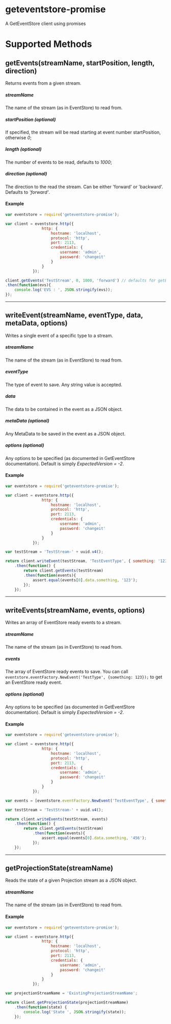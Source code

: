 # geteventstore-promise
A GetEventStore client using promises

# Supported Methods

## getEvents(streamName, startPosition, length, direction)

Returns events from a given stream.

##### streamName
The name of the stream (as in EventStore) to read from.

##### startPosition (optional)
If specified, the stream will be read starting at event number startPosition, otherwise *0*;

##### length (optional)
The number of events to be read, defaults to *1000*;

##### direction (optional)
The direction to the read the stream. Can be either 'forward' or 'backward'. Defaults to *'forward'*.

#### Example

```javascript
var eventstore = require('geteventstore-promise');

var client = eventstore.http({
                http: {
                    hostname: 'localhost',
                    protocol: 'http',
                    port: 2113,
                    credentials: {
                        username: 'admin',
                        password: 'changeit'
                    }
                }
            });

client.getEvents('TestStream', 0, 1000, 'forward') // defaults for getEvents if not specified
.then(function(evs){
	console.log('EVS : ', JSON.stringify(evs));
});
```

---

## writeEvent(streamName, eventType, data, metaData, options)

Writes a single event of a specific type to a stream.

##### streamName
The name of the stream (as in EventStore) to read from.

##### eventType
The type of event to save. Any string value is accepted.

##### data
The data to be contained in the event as a JSON object.

##### metaData (optional)
Any MetaData to be saved in the event as a JSON object.

##### options (optional)
Any options to be specified (as documented in GetEventStore documentation). Default is simply *ExpectedVersion = -2*.

#### Example

```javascript
var eventstore = require('geteventstore-promise');

var client = eventstore.http({
                http: {
                    hostname: 'localhost',
                    protocol: 'http',
                    port: 2113,
                    credentials: {
                        username: 'admin',
                        password: 'changeit'
                    }
                }
            });

var testStream = 'TestStream-' + uuid.v4();

return client.writeEvent(testStream, 'TestEventType', { something: '123' })
	.then(function() {
		return client.getEvents(testStream)
		.then(function(events){
			assert.equal(events[0].data.something, '123');
		});
	});
```

---

## writeEvents(streamName, events, options)

Writes an array of EventStore ready events to a stream.

##### streamName
The name of the stream (as in EventStore) to read from.

##### events
The array of EventStore ready events to save.
You can call ```eventstore.eventFactory.NewEvent('TestType', {something: 123});``` to get an EventStore ready event.

##### options (optional)
Any options to be specified (as documented in GetEventStore documentation). Default is simply *ExpectedVersion = -2*.

#### Example

```javascript
var eventstore = require('geteventstore-promise');

var client = eventstore.http({
                http: {
                    hostname: 'localhost',
                    protocol: 'http',
                    port: 2113,
                    credentials: {
                        username: 'admin',
                        password: 'changeit'
                    }
                }
            });

var events = [eventstore.eventFactory.NewEvent('TestEventType', { something: '456'})];

var testStream = 'TestStream-' + uuid.v4();

return client.writeEvents(testStream, events)
	.then(function() {
		return client.getEvents(testStream)
			.then(function(events){
				assert.equal(events[0].data.something, '456');
			});
	});
```

---

## getProjectionState(streamName)

Reads the state of a given Projection stream as a JSON object.

##### streamName
The name of the stream (as in EventStore) to read from.

#### Example

```javascript
var eventstore = require('geteventstore-promise');

var client = eventstore.http({
                http: {
                    hostname: 'localhost',
                    protocol: 'http',
                    port: 2113,
                    credentials: {
                        username: 'admin',
                        password: 'changeit'
                    }
                }
            });

var projectionStreamName = 'ExistingProjectionStreamName';

return client.getProjectionState(projectionStreamName)
	.then(function(state) {
		console.log('State ', JSON.stringify(state));
	});
```



